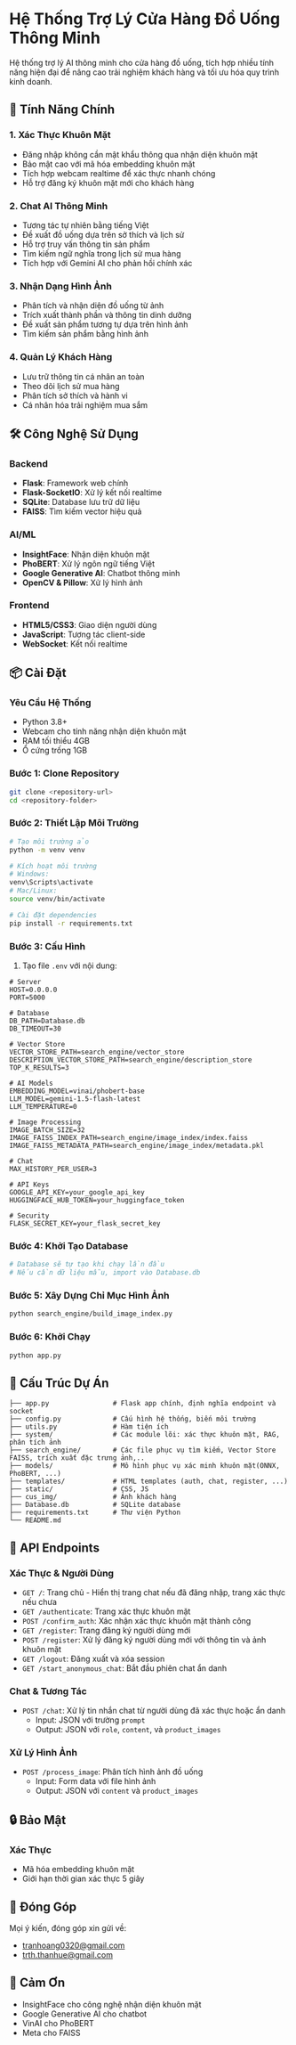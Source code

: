 # Hệ Thống Trợ Lý Cửa Hàng Đồ Uống Thông Minh

Hệ thống trợ lý AI thông minh cho cửa hàng đồ uống, tích hợp nhiều tính năng hiện đại để nâng cao trải nghiệm khách hàng và tối ưu hóa quy trình kinh doanh.

## 🌟 Tính Năng Chính

### 1. Xác Thực Khuôn Mặt
- Đăng nhập không cần mật khẩu thông qua nhận diện khuôn mặt
- Bảo mật cao với mã hóa embedding khuôn mặt
- Tích hợp webcam realtime để xác thực nhanh chóng
- Hỗ trợ đăng ký khuôn mặt mới cho khách hàng

### 2. Chat AI Thông Minh
- Tương tác tự nhiên bằng tiếng Việt
- Đề xuất đồ uống dựa trên sở thích và lịch sử
- Hỗ trợ truy vấn thông tin sản phẩm
- Tìm kiếm ngữ nghĩa trong lịch sử mua hàng
- Tích hợp với Gemini AI cho phản hồi chính xác

### 3. Nhận Dạng Hình Ảnh
- Phân tích và nhận diện đồ uống từ ảnh
- Trích xuất thành phần và thông tin dinh dưỡng
- Đề xuất sản phẩm tương tự dựa trên hình ảnh
- Tìm kiếm sản phẩm bằng hình ảnh

### 4. Quản Lý Khách Hàng
- Lưu trữ thông tin cá nhân an toàn
- Theo dõi lịch sử mua hàng
- Phân tích sở thích và hành vi
- Cá nhân hóa trải nghiệm mua sắm

## 🛠 Công Nghệ Sử Dụng

### Backend
- **Flask**: Framework web chính
- **Flask-SocketIO**: Xử lý kết nối realtime
- **SQLite**: Database lưu trữ dữ liệu
- **FAISS**: Tìm kiếm vector hiệu quả

### AI/ML
- **InsightFace**: Nhận diện khuôn mặt
- **PhoBERT**: Xử lý ngôn ngữ tiếng Việt
- **Google Generative AI**: Chatbot thông minh
- **OpenCV & Pillow**: Xử lý hình ảnh

### Frontend
- **HTML5/CSS3**: Giao diện người dùng
- **JavaScript**: Tương tác client-side
- **WebSocket**: Kết nối realtime

## 📦 Cài Đặt

### Yêu Cầu Hệ Thống
- Python 3.8+
- Webcam cho tính năng nhận diện khuôn mặt
- RAM tối thiểu 4GB
- Ổ cứng trống 1GB

### Bước 1: Clone Repository
```bash
git clone <repository-url>
cd <repository-folder>
```

### Bước 2: Thiết Lập Môi Trường
```bash
# Tạo môi trường ảo
python -m venv venv

# Kích hoạt môi trường
# Windows:
venv\Scripts\activate
# Mac/Linux:
source venv/bin/activate

# Cài đặt dependencies
pip install -r requirements.txt
```

### Bước 3: Cấu Hình
1. Tạo file `.env` với nội dung:
```env
# Server
HOST=0.0.0.0
PORT=5000

# Database
DB_PATH=Database.db
DB_TIMEOUT=30

# Vector Store
VECTOR_STORE_PATH=search_engine/vector_store
DESCRIPTION_VECTOR_STORE_PATH=search_engine/description_store
TOP_K_RESULTS=3

# AI Models
EMBEDDING_MODEL=vinai/phobert-base
LLM_MODEL=gemini-1.5-flash-latest
LLM_TEMPERATURE=0

# Image Processing
IMAGE_BATCH_SIZE=32
IMAGE_FAISS_INDEX_PATH=search_engine/image_index/index.faiss
IMAGE_FAISS_METADATA_PATH=search_engine/image_index/metadata.pkl

# Chat
MAX_HISTORY_PER_USER=3

# API Keys
GOOGLE_API_KEY=your_google_api_key
HUGGINGFACE_HUB_TOKEN=your_huggingface_token

# Security
FLASK_SECRET_KEY=your_flask_secret_key
```

### Bước 4: Khởi Tạo Database
```bash
# Database sẽ tự tạo khi chạy lần đầu
# Nếu cần dữ liệu mẫu, import vào Database.db
```

### Bước 5: Xây Dựng Chỉ Mục Hình Ảnh
```bash
python search_engine/build_image_index.py
```

### Bước 6: Khởi Chạy
```bash
python app.py
```

## 📁 Cấu Trúc Dự Án

```
├── app.py                # Flask app chính, định nghĩa endpoint và socket
├── config.py             # Cấu hình hệ thống, biến môi trường
├── utils.py              # Hàm tiện ích
├── system/               # Các module lõi: xác thực khuôn mặt, RAG, phân tích ảnh
├── search_engine/        # Các file phục vụ tìm kiếm, Vector Store FAISS, trích xuất đặc trưng ảnh,..
├── models/               # Mô hình phục vụ xác minh khuôn mặt(ONNX, PhoBERT, ...)
├── templates/            # HTML templates (auth, chat, register, ...)
├── static/               # CSS, JS
├── cus_img/              # Ảnh khách hàng
├── Database.db           # SQLite database
├── requirements.txt      # Thư viện Python
└── README.md
```

## 🔌 API Endpoints

### Xác Thực & Người Dùng
- `GET /`: Trang chủ - Hiển thị trang chat nếu đã đăng nhập, trang xác thực nếu chưa
- `GET /authenticate`: Trang xác thực khuôn mặt
- `POST /confirm_auth`: Xác nhận xác thực khuôn mặt thành công
- `GET /register`: Trang đăng ký người dùng mới
- `POST /register`: Xử lý đăng ký người dùng mới với thông tin và ảnh khuôn mặt
- `GET /logout`: Đăng xuất và xóa session
- `GET /start_anonymous_chat`: Bắt đầu phiên chat ẩn danh

### Chat & Tương Tác
- `POST /chat`: Xử lý tin nhắn chat từ người dùng đã xác thực hoặc ẩn danh
  - Input: JSON với trường `prompt`
  - Output: JSON với `role`, `content`, và `product_images`

### Xử Lý Hình Ảnh
- `POST /process_image`: Phân tích hình ảnh đồ uống
  - Input: Form data với file hình ảnh
  - Output: JSON với `content` và `product_images`



## 🔒 Bảo Mật

### Xác Thực
- Mã hóa embedding khuôn mặt
- Giới hạn thời gian xác thực 5 giây



## 🤝 Đóng Góp

Mọi ý kiến, đóng góp xin gửi về:
- tranhoang0320@gmail.com
- trth.thanhue@gmail.com



## 🙏 Cảm Ơn

- InsightFace cho công nghệ nhận diện khuôn mặt
- Google Generative AI cho chatbot
- VinAI cho PhoBERT
- Meta cho FAISS
